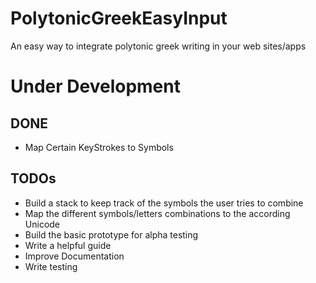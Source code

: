 # PolytonicGreekEasyInput

An easy way to integrate polytonic greek writing in your web sites/apps

# Under Development
## DONE
* Map Certain KeyStrokes to Symbols
## TODOs
* Build a stack to keep track of the symbols the user tries to combine
* Map the different symbols/letters combinations to the according Unicode
* Build the basic prototype for alpha testing
* Write a helpful guide
* Improve Documentation
* Write testing